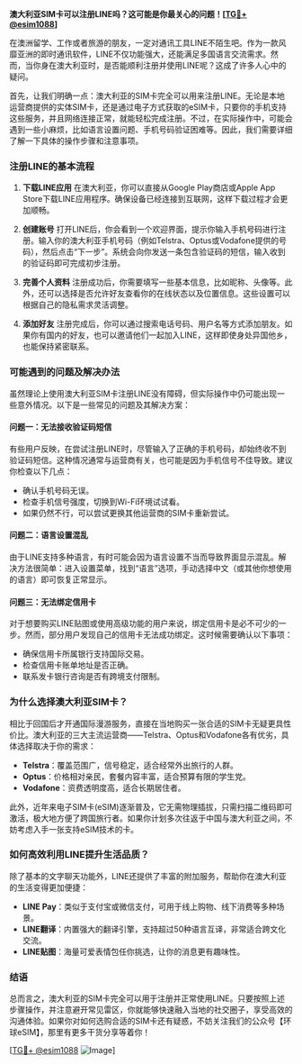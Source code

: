 **澳大利亚SIM卡可以注册LINE吗？这可能是你最关心的问题！[[TG💪+ @esim1088](https://t.me/s/esim1088)]**

在澳洲留学、工作或者旅游的朋友，一定对通讯工具LINE不陌生吧。作为一款风靡亚洲的即时通讯软件，LINE不仅功能强大，还能满足多国语言交流需求。然而，当你身在澳大利亚时，是否能顺利注册并使用LINE呢？这成了许多人心中的疑问。

首先，让我们明确一点：澳大利亚的SIM卡完全可以用来注册LINE。无论是本地运营商提供的实体SIM卡，还是通过电子方式获取的eSIM卡，只要你的手机支持这些服务，并且网络连接正常，就能轻松完成注册。不过，在实际操作中，可能会遇到一些小麻烦，比如语言设置问题、手机号码验证困难等。因此，我们需要详细了解一下具体的操作步骤和注意事项。

### **注册LINE的基本流程**

1. **下载LINE应用**
   在澳大利亚，你可以直接从Google Play商店或Apple App Store下载LINE应用程序。确保设备已经连接到互联网，这样下载过程才会更加顺畅。

2. **创建账号**
   打开LINE后，你会看到一个欢迎界面，提示你输入手机号码进行注册。输入你的澳大利亚手机号码（例如Telstra、Optus或Vodafone提供的号码），然后点击“下一步”。系统会向你发送一条包含验证码的短信，输入收到的验证码即可完成初步注册。

3. **完善个人资料**
   注册成功后，你需要填写一些基本信息，比如昵称、头像等。此外，还可以选择是否允许好友查看你的在线状态以及位置信息。这些设置可以根据自己的隐私需求灵活调整。

4. **添加好友**
   注册完成后，你可以通过搜索电话号码、用户名等方式添加朋友。如果你有国内的好友，也可以邀请他们一起加入LINE，这样即使身处异国他乡，也能保持紧密联系。

### **可能遇到的问题及解决办法**

虽然理论上使用澳大利亚SIM卡注册LINE没有障碍，但实际操作中仍可能出现一些意外情况。以下是一些常见的问题及其解决方案：

#### **问题一：无法接收验证码短信**
有些用户反映，在尝试注册LINE时，尽管输入了正确的手机号码，却始终收不到验证码短信。这种情况通常与运营商有关，也可能是因为手机信号不佳导致。建议你检查以下几点：
- 确认手机号码无误。
- 检查手机信号强度，切换到Wi-Fi环境试试看。
- 如果仍然不行，可以尝试更换其他运营商的SIM卡重新尝试。

#### **问题二：语言设置混乱**
由于LINE支持多种语言，有时可能会因为语言设置不当而导致界面显示混乱。解决方法很简单：进入设置菜单，找到“语言”选项，手动选择中文（或其他你想使用的语言）即可恢复正常显示。

#### **问题三：无法绑定信用卡**
对于想要购买LINE贴图或使用高级功能的用户来说，绑定信用卡是必不可少的一步。然而，部分用户发现自己的信用卡无法成功绑定。这时候需要确认以下事项：
- 确保信用卡所属银行支持国际交易。
- 检查信用卡账单地址是否正确。
- 联系发卡银行咨询是否有跨境支付限制。

### **为什么选择澳大利亚SIM卡？**

相比于回国后才开通国际漫游服务，直接在当地购买一张合适的SIM卡无疑更具性价比。澳大利亚的三大主流运营商——Telstra、Optus和Vodafone各有优劣，具体选择取决于你的需求：
- **Telstra**：覆盖范围广，信号稳定，适合经常外出旅行的人群。
- **Optus**：价格相对亲民，套餐内容丰富，适合预算有限的学生党。
- **Vodafone**：资费透明度高，适合长期居住者。

此外，近年来电子SIM卡(eSIM)逐渐普及，它无需物理插拔，只需扫描二维码即可激活，极大地方便了跨国旅行者。如果你计划多次往返于中国与澳大利亚之间，不妨考虑入手一张支持eSIM技术的卡。

### **如何高效利用LINE提升生活品质？**

除了基本的文字聊天功能外，LINE还提供了丰富的附加服务，帮助你在澳大利亚的生活变得更加便捷：
- **LINE Pay**：类似于支付宝或微信支付，可用于线上购物、线下消费等多种场景。
- **LINE翻译**：内置强大的翻译引擎，支持超过50种语言互译，非常适合跨文化交流。
- **LINE贴图**：海量可爱表情包任你挑选，让你的消息更有趣味性。

### **结语**

总而言之，澳大利亚的SIM卡完全可以用于注册并正常使用LINE。只要按照上述步骤操作，并注意避开常见雷区，你就能够快速融入当地的社交圈子，享受高效的沟通体验。如果你对如何选购合适的SIM卡还有疑惑，不妨关注我们的公众号【环球eSIM】，那里有更多干货分享等着你！

[[TG💪+ @esim1088](https://t.me/s/esim1088) ![Image](https://i.postimg.cc/4NQfJmqS/Snipaste-2025-05-13-00-14-12.png)]